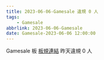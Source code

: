 ```yaml
---
title: 2023-06-06-Gamesale 違規 0 人
tags:
    - Gamesale
abbrlink: 2023-06-06-Gamesale
date: Gamesale-2023-06-06 12:00:00
---
```

Gamesale 板 [板規連結](https://www.ptt.cc/bbs/Gossiping/M.1637425085.A.07D.html)
昨天違規 0 人
